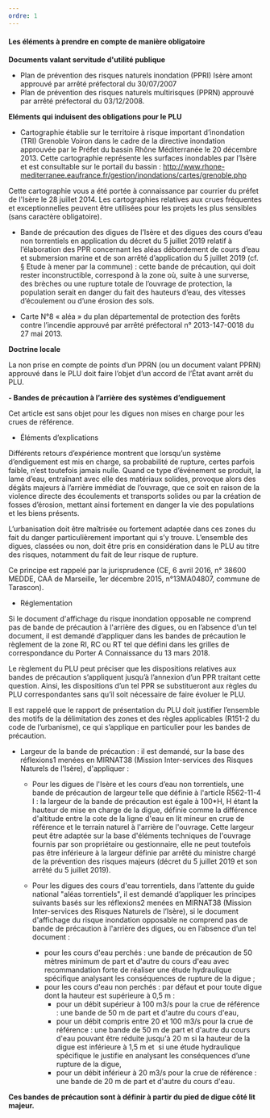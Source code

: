```yaml
---
ordre: 1
---
```


#### Les éléments à prendre en compte de manière obligatoire

**Documents valant servitude d'utilité publique**

- Plan de prévention des risques naturels inondation (PPRI)  Isère amont approuvé par arrêté préfectoral du 30/07/2007
- Plan de prévention des risques naturels multirisques (PPRN) approuvé par arrêté préfectoral du 03/12/2008. 

**Eléments qui induisent des obligations pour le PLU**

- Cartographie établie sur le territoire à risque important d’inondation (TRI) Grenoble Voiron dans le cadre de la directive inondation approuvée par le Préfet du bassin Rhône Méditerranée le 20 décembre 2013. Cette cartographie représente les surfaces inondables par l’Isère et est consultable sur le portail du bassin :
http://www.rhone-mediterranee.eaufrance.fr/gestion/inondations/cartes/grenoble.php

Cette cartographie vous a été portée à connaissance par courrier du préfet de l'Isère le 28 juillet 2014. Les cartographies relatives aux crues fréquentes et exceptionnelles peuvent être utilisées pour les projets les plus sensibles (sans caractère obligatoire).

- Bande de précaution des digues de l’Isère et des digues des cours d’eau non torrentiels en application du décret du 5 juillet 2019 relatif à l’élaboration des PPR concernant les aléas débordement de cours d’eau et submersion marine et de son arrêté d’application du 5 juillet 2019 (cf. § Etude à mener par la commune) : cette bande de précaution, qui doit rester inconstructible, correspond à la zone où, suite à une surverse, des brèches ou une rupture totale de l’ouvrage de protection, la population serait en danger du fait des hauteurs d’eau, des vitesses d’écoulement ou d’une érosion des sols.

- Carte N°8 « aléa » du plan départemental de protection des forêts contre l’incendie approuvé par arrêté préfectoral n° 2013-147-0018 du 27 mai 2013.

**Doctrine locale**

La non prise en compte de points d’un PPRN (ou un document valant PPRN) approuvé dans le PLU doit faire l’objet d’un accord de l’État avant arrêt du PLU.

**- Bandes de précaution à l’arrière des systèmes d’endiguement**

Cet article est sans objet pour les digues non mises en charge pour les crues de référence.

- Éléments d’explications

Différents retours d’expérience montrent que lorsqu’un système d’endiguement est mis en charge, sa probabilité de rupture, certes parfois faible, n’est toutefois jamais nulle. Quand ce type d’événement se produit, la lame d’eau, entraînant avec elle des matériaux solides, provoque alors des dégâts majeurs à l’arrière immédiat de l’ouvrage, que ce soit en raison de la violence directe des écoulements et transports solides ou par la création de fosses d’érosion, mettant ainsi fortement en danger la vie des populations et les biens présents.

L’urbanisation doit être maîtrisée ou fortement adaptée dans ces zones du fait du danger particulièrement important qui s’y trouve. L’ensemble des digues, classées ou non, doit être pris en considération dans le PLU au titre des risques, notamment du fait de leur risque de rupture.

Ce principe est rappelé par la jurisprudence (CE, 6 avril 2016, n° 38600 MEDDE, CAA de Marseille, 1er décembre 2015, n°13MA04807, commune de Tarascon).

- Réglementation 

Si le document d'affichage du risque inondation opposable ne comprend pas de bande de précaution à l'arrière des digues, ou en l’absence d’un tel document, il est demandé d’appliquer dans les bandes de précaution le règlement de la zone RI, RC ou RT tel que défini dans les grilles de correspondance du Porter A Connaissance du 13 mars 2018.

Le règlement du PLU peut préciser que les dispositions relatives aux bandes de précaution s’appliquent jusqu’à l’annexion d’un PPR traitant cette question. Ainsi, les dispositions d’un tel PPR se substitueront aux règles du PLU correspondantes sans qu’il soit nécessaire de faire évoluer le PLU.

Il est rappelé que le rapport de présentation du PLU doit justifier l’ensemble des motifs de la délimitation des zones et des règles applicables (R151-2 du code de l’urbanisme), ce qui s’applique en particulier pour les bandes de précaution.

- Largeur de la bande de précaution : il est demandé, sur la base des réflexions1 menées en MIRNAT38 (Mission Inter-services des Risques Naturels de l’Isère), d'appliquer :

  - Pour les digues de l'Isère et les cours d’eau non torrentiels, une bande de précaution de largeur telle que définie à l'article R562-11-4 I : la largeur de la bande de précaution est égale à 100*H, H étant la hauteur de mise en charge de la digue, définie comme la différence d'altitude entre la cote de la ligne d'eau en lit mineur en crue de référence et le terrain naturel à l'arrière de l'ouvrage. Cette largeur peut être adaptée sur la base d'éléments techniques de l'ouvrage fournis par son propriétaire ou gestionnaire, elle ne peut toutefois pas être inférieure à la largeur définie par arrêté du ministre chargé de la prévention des risques majeurs (décret du 5 juillet 2019 et son arrêté du 5 juillet 2019).

  - Pour les digues des cours d'eau torrentiels, dans l’attente du guide national "aléas torrentiels", il est demandé d’appliquer les principes suivants basés sur les réflexions2 menées en MIRNAT38 (Mission Inter-services des Risques Naturels de l’Isère), si le document d'affichage du risque inondation opposable ne comprend pas de bande de précaution à l'arrière des digues, ou en l’absence d’un tel document :
    - pour les cours d'eau perchés : une bande de précaution de 50 mètres minimum de part et d'autre du cours d'eau avec recommandation forte de réaliser une étude hydraulique spécifique analysant les conséquences de rupture de la digue ;
    - pour les cours d'eau non perchés : par défaut et pour toute digue dont la hauteur est supérieure à 0,5 m :
      -  pour un débit supérieur à 100 m3/s pour la crue de référence : une bande de 50 m de part et d'autre du cours d'eau,
      -  pour un débit compris entre 20 et 100 m3/s pour la crue de référence : une bande de 50 m de part et d'autre du cours d'eau pouvant être réduite jusqu'à 20 m si la hauteur de la digue est inférieure à 1,5 m et  si une étude hydraulique spécifique le justifie en analysant les conséquences d’une rupture de la digue,
      -  pour un débit inférieur à 20 m3/s pour la crue de référence : une bande de 20 m de part et d'autre du cours d'eau.

**Ces bandes de précaution sont à définir à partir du pied de digue côté lit majeur.**

